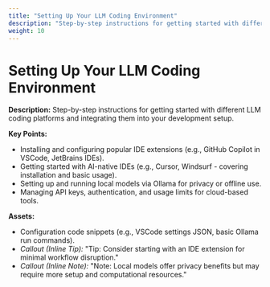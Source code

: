 ```yaml
---
title: "Setting Up Your LLM Coding Environment"
description: "Step-by-step instructions for getting started with different LLM coding platforms and integrating them into your development setup."
weight: 10
---
```


# Setting Up Your LLM Coding Environment

**Description:** Step-by-step instructions for getting started with different LLM coding platforms and integrating them into your development setup.

**Key Points:**  
  * Installing and configuring popular IDE extensions (e.g., GitHub Copilot in VSCode, JetBrains IDEs).  
  * Getting started with AI-native IDEs (e.g., Cursor, Windsurf \- covering installation and basic usage).  
  * Setting up and running local models via Ollama for privacy or offline use.  
  * Managing API keys, authentication, and usage limits for cloud-based tools.

**Assets:**  
  * Configuration code snippets (e.g., VSCode settings JSON, basic Ollama run commands).  
  * *Callout (Inline Tip):* "Tip: Consider starting with an IDE extension for minimal workflow disruption."  
  * *Callout (Inline Note):* "Note: Local models offer privacy benefits but may require more setup and computational resources."

